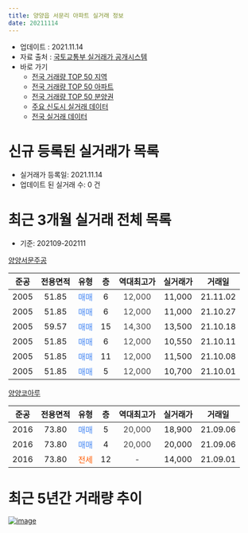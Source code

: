 ```yaml
---
title: 양양읍 서문리 아파트 실거래 정보
date: 20211114
---
```


* 업데이트 : 2021.11.14
* 자료 출처 : [국토교통부 실거래가 공개시스템](http://rt.molit.go.kr)
* 바로 가기
    * [전국 거래량 TOP 50 지역](https://apt-info.github.io/apt-trade-info/tr)
    * [전국 거래량 TOP 50 아파트](https://apt-info.github.io/apt-trade-info/ta)
    * [전국 거래량 TOP 50 분양권](https://apt-info.github.io/apt-trade-info/tb)
    * [주요 신도시 실거래 데이터](https://apt-info.github.io/apt-trade-info/newtown)
    * [전국 실거래 데이터](https://apt-info.github.io/apt-trade-info/all)



<script async src="https://pagead2.googlesyndication.com/pagead/js/adsbygoogle.js"></script>
<!-- 기본광고 -->
<ins class="adsbygoogle"
     style="display:block"
     data-ad-client="ca-pub-1142216861245946"
     data-ad-slot="4805727019"
     data-ad-format="auto"
     data-full-width-responsive="true"></ins>
<script>
     (adsbygoogle = window.adsbygoogle || []).push({});
</script>


# 신규 등록된 실거래가 목록

* 실거래가 등록일: 2021.11.14
* 업데이트 된 실거래 수: 0 건




<script async src="https://pagead2.googlesyndication.com/pagead/js/adsbygoogle.js"></script>
<!-- 기본광고 -->
<ins class="adsbygoogle"
     style="display:block"
     data-ad-client="ca-pub-1142216861245946"
     data-ad-slot="4805727019"
     data-ad-format="auto"
     data-full-width-responsive="true"></ins>
<script>
     (adsbygoogle = window.adsbygoogle || []).push({});
</script>


# 최근 3개월 실거래 전체 목록
* 기준: 202109-202111


[양양서문주공](https://search.naver.com/search.naver?query=%EC%96%91%EC%96%91%EC%84%9C%EB%AC%B8%EC%A3%BC%EA%B3%B5)

|준공|전용면적|유형|층|역대최고가|실거래가|거래일|
|:---:|:---:|:---:|:---:|:---:|:---:|:---:|
|2005|51.85|<span style="color:#4285F3">매매</span>|6|<span style="color:#444444">12,000</span>|11,000|21.11.02|
|2005|51.85|<span style="color:#4285F3">매매</span>|6|<span style="color:#444444">12,000</span>|11,000|21.10.27|
|2005|59.57|<span style="color:#4285F3">매매</span>|15|<span style="color:#444444">14,300</span>|13,500|21.10.18|
|2005|51.85|<span style="color:#4285F3">매매</span>|6|<span style="color:#444444">12,000</span>|10,550|21.10.11|
|2005|51.85|<span style="color:#4285F3">매매</span>|11|<span style="color:#444444">12,000</span>|11,500|21.10.08|
|2005|51.85|<span style="color:#4285F3">매매</span>|5|<span style="color:#444444">12,000</span>|10,700|21.10.01|

[양양코아루](https://search.naver.com/search.naver?query=%EC%96%91%EC%96%91%EC%BD%94%EC%95%84%EB%A3%A8)

|준공|전용면적|유형|층|역대최고가|실거래가|거래일|
|:---:|:---:|:---:|:---:|:---:|:---:|:---:|
|2016|73.80|<span style="color:#4285F3">매매</span>|5|<span style="color:#444444">20,000</span>|18,900|21.09.06|
|2016|73.80|<span style="color:#4285F3">매매</span>|4|<span style="color:#444444">20,000</span>|20,000|21.09.06|
|2016|73.80|<span style="color:#FF5A00">전세</span>|12|<span style="color:#444444">-</span>|14,000|21.09.01|



<script async src="https://pagead2.googlesyndication.com/pagead/js/adsbygoogle.js"></script>
<!-- 기본광고 -->
<ins class="adsbygoogle"
     style="display:block"
     data-ad-client="ca-pub-1142216861245946"
     data-ad-slot="4805727019"
     data-ad-format="auto"
     data-full-width-responsive="true"></ins>
<script>
     (adsbygoogle = window.adsbygoogle || []).push({});
</script>


# 최근 5년간 거래량 추이


<div style="width:100%;">
    <canvas id="deal_progress" height="200"></canvas>
</div>

<script>
new Chart(document.getElementById("deal_progress"), {
    type: 'line',
    data: {
        labels: ['16.01','16.02','16.03','16.04','16.05','16.06','16.07','16.08','16.09','16.10','16.11','16.12','17.01','17.02','17.03','17.04','17.05','17.06','17.07','17.08','17.09','17.10','17.11','17.12','18.01','18.02','18.03','18.05','18.06','18.07','18.08','18.09','18.10','18.11','18.12','19.01','19.02','19.03','19.04','19.05','19.06','19.07','19.08','19.09','19.10','19.11','19.12','20.01','20.02','20.03','20.04','20.05','20.06','20.07','20.08','20.09','20.10','20.11','20.12','21.01','21.02','21.03','21.04','21.05','21.06','21.07','21.08','21.09','21.10','21.11'],
        datasets: [{
            label: '매매/분양권',
            data: [4,1,2,1,1,2,1,2,5,1,9,5,5,4,6,3,7,3,7,1,1,4,5,0,2,1,3,6,1,1,5,3,7,3,4,1,1,2,1,2,1,2,3,1,4,2,0,1,1,7,1,5,6,8,1,3,7,4,6,5,2,6,1,6,2,8,3,2,5,1],
            borderColor: "rgba(66, 133, 243, 1)",
            backgroundColor: "rgba(66, 133, 243, 0.05)",
            borderWidth: 1,
            pointRadius: 0,
            fill: false,
            lineTension: 0
        },{
            label: '전/월세',
            data: [0,0,0,0,0,0,0,0,0,0,0,3,1,4,9,4,5,3,2,0,3,1,1,1,1,1,2,0,1,2,4,0,2,2,4,7,6,1,0,3,0,0,2,1,0,1,1,1,1,3,1,4,2,1,1,1,2,4,1,2,2,1,0,3,1,1,1,1,0,0],
            borderColor: "rgba(255, 90, 0, 1)",
            backgroundColor: "rgba(255, 90, 0, 0.05)",
            borderWidth: 1,
            pointRadius: 0,
            fill: false,
            lineTension: 0
        },{
            label: '합계',
            data: [4,1,2,1,1,2,1,2,5,1,9,8,6,8,15,7,12,6,9,1,4,5,6,1,3,2,5,6,2,3,9,3,9,5,8,8,7,3,1,5,1,2,5,2,4,3,1,2,2,10,2,9,8,9,2,4,9,8,7,7,4,7,1,9,3,9,4,3,5,1],
            borderColor: "rgba(0, 0, 0, 1)",
            backgroundColor: "rgba(0, 0, 0, 0.03)",
            borderWidth: 0.1,
            pointRadius: 0,
            fill: true,
            lineTension: 0
        }
        ]
    },
    options: {
        responsive: true,
        title: {
            display: false
        },
        tooltips: {
            mode: 'index',
            intersect: false
        },
        hover: {
            mode: 'nearest',
            intersect: true
        },
        scales: {
            xAxes: [{
                display: true,
                scaleLabel: {
                    display: true,
                    labelString: '년/월'
                }
            }],
            yAxes: [{
                display: true,
                ticks: {
                    suggestedMin: 0,
                },
                scaleLabel: {
                    display: true,
                    labelString: '실거래 수'
                }
            }]
        }
    }
});

</script>


[![image](https://apt-info.github.io/images/2020-01-03-apt-trade-info/1024x500.png)](https://play.google.com/store/apps/details?id=com.aptinfo.apttradeinfo)

